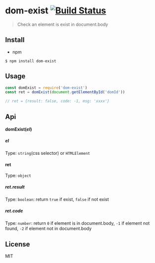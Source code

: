# dom-exist [![Build Status](https://travis-ci.org/klouskingsley/dom-exist.svg?branch=master)](https://travis-ci.org/klouskingsley/dom-exist)

> Check an element is exist in document.body

## Install

- npm

```
$ npm install dom-exist
```

## Usage

```js
const domExist = require('dom-exist')
const ret = domExist(document.getElementById('domId'))

// ret = {result: false, code: -1, msg: 'xxxx'}

```

## Api

#### domExist(*el*)

##### el

Type: `string`(css selector) or `HTMLElement`

#### ret

Type: `object`

##### ret.result

Type: `boolean`: return `true` if exist, `false` if not exist

##### ret.code

Type: `number`: return `0` if element is in document.body, `-1` if element not found, `-2` if element not in document.body

## License

MIT